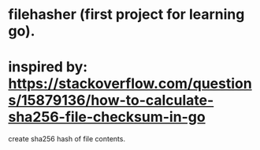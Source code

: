 # filehasher (first project for learning go).
# inspired by:  https://stackoverflow.com/questions/15879136/how-to-calculate-sha256-file-checksum-in-go
create sha256 hash of file contents.  
